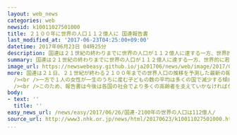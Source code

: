 ```yaml
---
layout: web_news
categories: web
newsid: k10011027501000
title: ２１００年に世界の人口１１２億人に 国連報告書
last_modified_at: '2017-06-23T04:25:00+09:00'
datetime: 2017年06月23日 04時25分
description: 国連は２１世紀の終わりまでに世界の人口が１１２億人に達する一方、世界的に若年層の割合が減り、高齢化が進むとする報告書を公表し、各国が社会保障制度の充実などに取り組む重要性を指摘しました。
summary: 国連は２１世紀の終わりまでに世界の人口が１１２億人に達する一方、世界的に若年層の割合が減り、高齢化が進むとする報告書を公表し、各国が社会保障制度の充実などに取り組む重要性を指摘しました。
image_url: https://newswebeasy.github.io/ja201706/news/web/image/2017/06/26/k10011027501000.jpg
more: 国連は２１日、２１世紀が終わる２１００年までの世界人口の推移を予測した最新の報告書を公表しました。<br /><br />それによりますと、アフリカ諸国でエイズなどの感染症で死亡する人が減ったり、乳幼児の死亡率が下がったりすることで、平均寿命が大幅に伸び、人口が倍増する国が相次ぎ、世界の人口は現在の７６億人から２１００年には１１２億人に増加するとしています。<br
  /><br />一方で１人の女性が一生のうちに産む子どもの数の平均は多くの国で減少する傾向にあり、出生率が最も高いアフリカ諸国でもすでに減少に転じていることから、２１００年には世界的に若年層の割合が減るのに対して、６０歳以上の人口は現在の３倍以上にあたる３１億人に達するとしています。<br
  /><br />このため、報告書は今後は各国の社会でより多くの高齢者を支えていかなければならなくなるとして、医療福祉や年金などの社会保障制度の充実に取り組むことが共通の課題だとしています。
body:
- text: ''
  title: ''
easy_news_url: /news/easy/2017/06/26/国連-2100年の世界の人口は112億人/
source_url: http://www3.nhk.or.jp/news/html/20170623/k10011027501000.html
...
```

